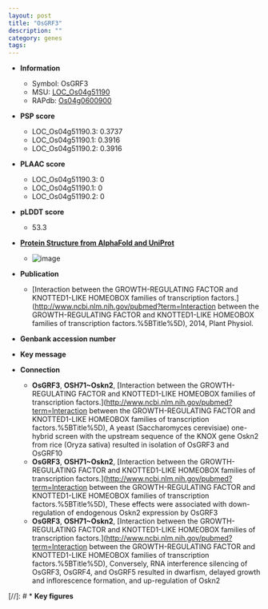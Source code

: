 ```yaml
---
layout: post
title: "OsGRF3"
description: ""
category: genes
tags: 
---
```


* **Information**  
    + Symbol: OsGRF3  
    + MSU: [LOC_Os04g51190](http://rice.plantbiology.msu.edu/cgi-bin/ORF_infopage.cgi?orf=LOC_Os04g51190)  
    + RAPdb: [Os04g0600900](http://rapdb.dna.affrc.go.jp/viewer/gbrowse_details/irgsp1?name=Os04g0600900)  

* **PSP score**  
    + LOC_Os04g51190.3: 0.3737 
    + LOC_Os04g51190.1: 0.3916 
    + LOC_Os04g51190.2: 0.3916 

* **PLAAC score**  
    + LOC_Os04g51190.3: 0 
    + LOC_Os04g51190.1: 0 
    + LOC_Os04g51190.2: 0 

* **pLDDT score**
    + 53.3

* **[Protein Structure from AlphaFold and UniProt](https://www.uniprot.org/uniprotkb/Q6AWY6/entry#structure)**
    + ![image](https://ricepsp.github.io/images/Q6/AF-Q6AWY6-F1.png)

* **Publication**  
    + [Interaction between the GROWTH-REGULATING FACTOR and KNOTTED1-LIKE HOMEOBOX families of transcription factors.](http://www.ncbi.nlm.nih.gov/pubmed?term=Interaction between the GROWTH-REGULATING FACTOR and KNOTTED1-LIKE HOMEOBOX families of transcription factors.%5BTitle%5D), 2014, Plant Physiol.

* **Genbank accession number**  

* **Key message**  

* **Connection**  
    + __OsGRF3__, __OSH71~Oskn2__, [Interaction between the GROWTH-REGULATING FACTOR and KNOTTED1-LIKE HOMEOBOX families of transcription factors.](http://www.ncbi.nlm.nih.gov/pubmed?term=Interaction between the GROWTH-REGULATING FACTOR and KNOTTED1-LIKE HOMEOBOX families of transcription factors.%5BTitle%5D), A yeast (Saccharomyces cerevisiae) one-hybrid screen with the upstream sequence of the KNOX gene Oskn2 from rice (Oryza sativa) resulted in isolation of OsGRF3 and OsGRF10
    + __OsGRF3__, __OSH71~Oskn2__, [Interaction between the GROWTH-REGULATING FACTOR and KNOTTED1-LIKE HOMEOBOX families of transcription factors.](http://www.ncbi.nlm.nih.gov/pubmed?term=Interaction between the GROWTH-REGULATING FACTOR and KNOTTED1-LIKE HOMEOBOX families of transcription factors.%5BTitle%5D), These effects were associated with down-regulation of endogenous Oskn2 expression by OsGRF3
    + __OsGRF3__, __OSH71~Oskn2__, [Interaction between the GROWTH-REGULATING FACTOR and KNOTTED1-LIKE HOMEOBOX families of transcription factors.](http://www.ncbi.nlm.nih.gov/pubmed?term=Interaction between the GROWTH-REGULATING FACTOR and KNOTTED1-LIKE HOMEOBOX families of transcription factors.%5BTitle%5D), Conversely, RNA interference silencing of OsGRF3, OsGRF4, and OsGRF5 resulted in dwarfism, delayed growth and inflorescence formation, and up-regulation of Oskn2

[//]: # * **Key figures**  


